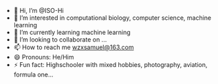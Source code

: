 - 👋 Hi, I’m @ISO-Hi
- 👀 I’m interested in computational biology, computer science, machine learning
- 🌱 I’m currently learning machine learning
- 💞️ I’m looking to collaborate on ...
- 📫 How to reach me wzxsamuel@163.com
- 😄 Pronouns: He/Him
- ⚡ Fun fact: Highschooler with mixed hobbies, photography, aviation, formula one...

<!---
ISO-Hi/ISO-Hi is a ✨ special ✨ repository because its `README.md` (this file) appears on your GitHub profile.
You can click the Preview link to take a look at your changes.
--->
